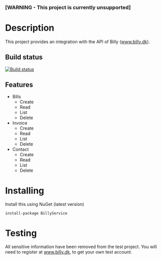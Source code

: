 ### [WARNING - This project is currently unsupported] 

# Description
This project provides an integration with the API of Billy (www.billy.dk).

## Build status
[![Build status](https://ci.appveyor.com/api/projects/status/judlef80gt3t7ltc?svg=true)](https://ci.appveyor.com/project/casperkc/billy)

## Features

* Bills
    * Create
    * Read
    * List
    * Delete
* Invoice
    * Create
    * Read
    * List
    * Delete
* Contact
    * Create
    * Read
    * List
    * Delete

# Installing
Install this using NuGet (latest version)
```
install-package BillyService
```

# Testing
All sensitive information have been removed from the test project. You will need to register at www.billy.dk, to get your own test account.

